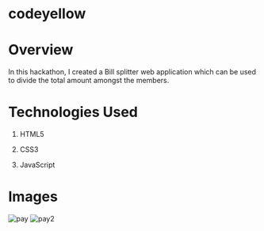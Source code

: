 # codeyellow

# Overview

In this hackathon, I created a Bill splitter web application which can be used to divide the total amount amongst the members.

# Technologies Used

1. HTML5

2. CSS3

3. JavaScript

# Images

![pay](https://user-images.githubusercontent.com/96381599/200118650-27f7230d-5b84-49b7-8f5d-ddd4f6ad1adb.jpg)
![pay2](https://user-images.githubusercontent.com/96381599/200118660-527a5b92-832a-49f0-af56-6321a032b248.jpg)

